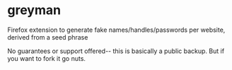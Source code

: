 # greyman
Firefox extension to generate fake names/handles/passwords per website, derived from a seed phrase

No guarantees or support offered-- this is basically a public backup. But if you want to fork it go nuts.

